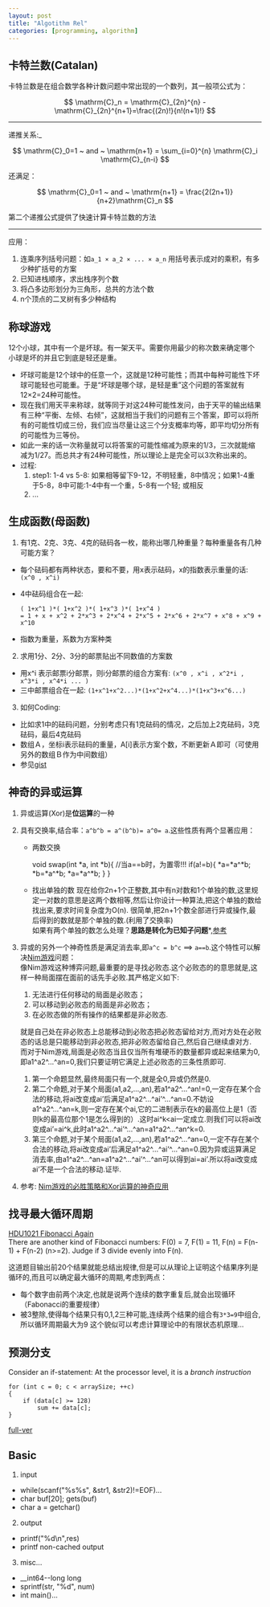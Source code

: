 ```yaml
---
layout: post
title: "Algotithm Rel"
categories: [programming, algorithm] 
---
```


## 卡特兰数(Catalan)
卡特兰数是在组合数学各种计数问题中常出现的一个数列，其一般项公式为：

$$ \mathrm{C}_n = \mathrm{C}_{2n}^{n} - \mathrm{C}_{2n}^{n+1}=\frac{(2n)!}{n!(n+1)!} $$

---
递推关系:_ 

$$ \mathrm{C}_0=1 ~ and ~ \mathrm{n+1} = \sum_{i=0}^{n} \mathrm{C}_i \mathrm{C}_{n-i} $$

还满足：

$$ \mathrm{C}_0=1 ~ and ~ \mathrm{n+1} = \frac{2(2n+1)}{n+2}\mathrm{C}_n $$

第二个递推公式提供了快速计算卡特兰数的方法

---
应用：

1. 连乘序列括号问题：如`a_1 × a_2 × ... × a_n` 用括号表示成对的乘积，有多少种扩括号的方案
2. 已知进栈顺序，求出栈序列个数
3. 将凸多边形划分为三角形，总共的方法个数
4. n个顶点的二叉树有多少种结构


## 称球游戏
12个小球，其中有一个是坏球。有一架天平。需要你用最少的称次数来确定哪个小球是坏的并且它到底是轻还是重。

* 坏球可能是12个球中的任意一个，这就是12种可能性；而其中每种可能性下坏球可能轻也可能重。于是“坏球是哪个球，是轻是重”这个问题的答案就有12×2=24种可能性。
* 现在我们用天平来称球，就等同于对这24种可能性发问，由于天平的输出结果有三种“平衡、左倾、右倾”，这就相当于我们的问题有三个答案，即可以将所有的可能性切成三份，我们应当尽量让这三个分支概率均等，即平均切分所有的可能性为三等份。
* 如此一来的话一次称量就可以将答案的可能性缩减为原来的1/3，三次就能缩减为1/27。而总共才有24种可能性，所以理论上是完全可以3次称出来的。
* 过程: 
  1. step1: 1-4 vs 5-8: 如果相等留下9-12，不明轻重，8中情况；如果1-4重于5-8，8中可能:1-4中有一个重，5-8有一个轻; 或相反
  2. ...

## 生成函数(母函数)

1. 有1克、2克、3克、4克的砝码各一枚，能称出哪几种重量？每种重量各有几种可能方案？

  * 每个砝码都有两种状态，要和不要，用x表示砝码，x的指数表示重量的话:`(x^0 , x^i)`
  * 4中砝码组合在一起: 

    ```
    ( 1+x^1 )*( 1+x^2 )*( 1+x^3 )*( 1+x^4 )
    = 1 + x + x^2 + 2*x^3 + 2*x^4 + 2*x^5 + 2*x^6 + 2*x^7 + x^8 + x^9 + x^10
    ```

  * 指数为重量，系数为方案种类

2. 求用1分、2分、3分的邮票贴出不同数值的方案数
  * 用x^i 表示邮票i分邮票，则i分邮票的组合方案有: `(x^0 , x^i , x^2*i , x^3*i , x^4*i ... )`
  * 三中邮票组合在一起: `(1+x^1+x^2...)*(1+x^2+x^4...)*(1+x^3+x^6...)`
    
3. 如何Coding:
  * 比如求1中的砝码问题，分别考虑只有1克砝码的情况，之后加上2克砝码，3克砝码，最后4克砝码
  * 数组Ａ，坐标i表示砝码的重量，A[i]表示方案个数，不断更新Ａ即可（可使用另外的数组Ｂ作为中间数组）
  * 参见[gist](https://gist.github.com/wfwei/6249467)


## 神奇的异或运算
1. 异或运算(Xor)是**位运算**的一种
2. 具有交换率,结合率：`a^b^b = a^(b^b)= a^0= a`.这些性质有两个显著应用：

    * 两数交换
    
        void swap(int *a, int *b){
            //当a==b时，为置零!!!
            if(a!=b){
                *a=*a^*b;
                *b=*a^*b;
                *a=*a^*b;
            }
        }

    * 找出单独的数 
      现在给你2n+1个正整数,其中有n对数和1个单独的数,这里规定一对数的意思是这两个数相等,然后让你设计一种算法,把这个单独的数给找出来,要求时间复杂度为O(n). 
      很简单,把2n+1个数全部进行异或操作,最后得到的数就是那个单独的数.(利用了交换率)  
      如果有两个单独的数怎么处理？**思路是转化为已知子问题***,[参考](http://blog.csdn.net/morewindows/article/details/8214003)

3. 异或的另外一个神奇性质是满足消去率,即`a^c = b^c` ==> `a==b`.这个特性可以解决[Nim游戏](http://baike.baidu.com/view/1101962.htm)问题：    
    像Nim游戏这种博弈问题,最重要的是寻找必败态.这个必败态的的意思就是,这样一种局面摆在面前的话先手必败.其严格定义如下: 

    1. 无法进行任何移动的局面是必败态；
    2. 可以移动到必败态的局面是非必败态；
    3. 在必败态做的所有操作的结果都是非必败态.  
  
    就是自己处在非必败态上总能移动到必败态把必败态留给对方,而对方处在必败态的话总是只能移动到非必败态,把非必败态留给自己,然后自己继续虐对方.  
    而对于Nim游戏,局面是必败态当且仅当所有堆硬币的数量都异或起来结果为0,即a1^a2^...^an=0,我们只要证明它满足上述必败态的三条性质即可.

    1. 第一个命题显然,最终局面只有一个,就是全0,异或仍然是0.
    2. 第二个命题,对于某个局面(a1,a2,...,an),若a1^a2^...^an!=0,一定存在某个合法的移动,将ai改变成ai’后满足a1^a2^...^ai’^...^an=0.不妨设a1^a2^...^an=k,则一定存在某个ai,它的二进制表示在k的最高位上是1（否则k的最高位那个1是怎么得到的）.这时ai^k<ai一定成立.则我们可以将ai改变成ai’=ai^k,此时a1^a2^...^ai’^...^an=a1^a2^...^an^k=0.
    3. 第三个命题,对于某个局面(a1,a2,...,an),若a1^a2^...^an=0,一定不存在某个合法的移动,将ai改变成ai’后满足a1^a2^...^ai’^...^an=0.因为异或运算满足消去率,由a1^a2^...^an=a1^a2^...^ai’^...^an可以得到ai=ai’.所以将ai改变成ai’不是一个合法的移动.证毕.  

4. 参考: [Nim游戏的必胜策略和Xor运算的神奇应用](http://www.physixfan.com/archives/563)

## 找寻最大循环周期 
[HDU1021 Fibonacci Again](http://acm.hdu.edu.cn/showproblem.php?pid=1021)  
There are another kind of Fibonacci numbers: F(0) = 7, F(1) = 11, F(n) = F(n-1) + F(n-2) (n>=2). Judge if 3 divide evenly into F(n).

这道题目输出前20个结果就能总结出规律,但是可以从理论上证明这个结果序列是循环的,而且可以确定最大循环的周期,考虑到两点：
  * 每个数字由前两个决定,也就是说两个连续的数字重复后,就会出现循环（Fabonacci的重要规律）
  * 被3整除,使得每个结果只有0,1,2三种可能,连续两个结果的组合有`3*3=9`中组合,所以循环周期最大为9
这个貌似可以考虑计算理论中的有限状态机原理...

## 预测分支
Consider an if-statement: At the processor level, it is a *branch instruction*

    for (int c = 0; c < arraySize; ++c)
    {
        if (data[c] >= 128)
            sum += data[c];
    }

[full-ver](http://stackoverflow.com/questions/11227809/why-is-processing-a-sorted-array-faster-than-an-unsorted-array)

## Basic

1. input 
  * while(scanf("%s%s", &str1, &str2)!=EOF)...
  * char buf[20]; gets(buf)
  * char a = getchar()

2. output
  * printf("%d\n",res)
  * printf non-cached output

3. misc...
  * __int64--long long
  * sprintf(str, "%d", num)
  * int main()...
